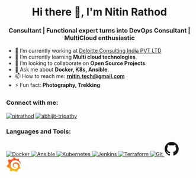 <h1 align="center">Hi there 👋, I'm Nitin Rathod</h1>
<h3 align="center">Consultant | Functional expert turns into DevOps Consultant | MultiCloud enthusiastic</h3>

 - 🔭 I’m currently working at [Deloitte Consulting India PVT LTD](https://www2.deloitte.com/in/en.html)
 - 🌱 I’m currently learning **Multi cloud technologies**.
 - 👯 I’m looking to collaborate on **Open Source Projects**.
 - 💬 Ask me about **Docker, K8s, Ansible**.
 - 📫 How to reach me: **rnitin.tech@gmail.com**
 - ⚡ Fun fact: **Photography, Trekking**

<h3 align="left">Connect with me:</h3>
<p align="left">
<a href="https://twitter.com/nitrathod" target="blank"><img align="center" src="https://raw.githubusercontent.com/rahuldkjain/github-profile-readme-generator/master/src/images/icons/Social/twitter.svg" alt="nitrathod" height="30" width="40" /></a>
<a href="https://www.linkedin.com/in/nitin-rathod-209028b0/" target="blank"><img align="center" src="https://raw.githubusercontent.com/rahuldkjain/github-profile-readme-generator/master/src/images/icons/Social/linked-in-alt.svg" alt="abhijit-tripathy" height="30" width="40" /></a>
</p>

<h3 align="left">Languages and Tools:</h3>
<p align="left">
  <!-- Docker -->
  <a href="https://www.docker.com/" target="_blank" rel="noreferrer">
    <img src="https://cdn.jsdelivr.net/gh/devicons/devicon/icons/docker/docker-original.svg" alt="Docker" width="40" height="40"/> 
  </a>

  <!-- Ansible -->
  <a href="https://www.ansible.com/" target="_blank" rel="noreferrer">
    <img src="https://cdn.jsdelivr.net/gh/devicons/devicon/icons/ansible/ansible-original.svg" alt="Ansible" width="40" height="40"/> 
  </a>

  <!-- Kubernetes -->
  <a href="https://kubernetes.io/" target="_blank" rel="noreferrer">
    <img src="https://cdn.jsdelivr.net/gh/devicons/devicon/icons/kubernetes/kubernetes-plain.svg" alt="Kubernetes" width="40" height="40"/> 
  </a>

  <!-- Jenkins -->
  <a href="https://www.jenkins.io/" target="_blank" rel="noreferrer">
    <img src="https://cdn.jsdelivr.net/gh/devicons/devicon/icons/jenkins/jenkins-original.svg" alt="Jenkins" width="40" height="40"/> 
  </a>

  <!-- Terraform -->
  <a href="https://www.terraform.io/" target="_blank" rel="noreferrer">
    <img src="https://cdn.jsdelivr.net/gh/devicons/devicon/icons/terraform/terraform-original.svg" alt="Terraform" width="40" height="40"/> 
  </a>

  <!-- Git -->
  <a href="https://git-scm.com/" target="_blank" rel="noreferrer">
    <img src="https://cdn.jsdelivr.net/gh/devicons/devicon/icons/git/git-original.svg" alt="Git" width="40" height="40"/> 
  </a>
  <!-- GitHub Actions -->
  <a href="https://github.com/features/actions" target="_blank" rel="noreferrer">
    <img src="https://raw.githubusercontent.com/devicons/devicon/master/icons/github/github-original.svg" alt="GitHub Actions" width="40" height="40"/> 
  </a>

  <!-- Grafana -->
  <a href="https://grafana.com/" target="_blank" rel="noreferrer">
    <img src="https://raw.githubusercontent.com/grafana/grafana/main/public/img/grafana_icon.svg" alt="Grafana" width="40" height="40"/> 
  </a>
</p>
